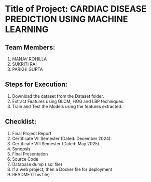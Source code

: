 # Title of Project: CARDIAC DISEASE PREDICTION USING MACHINE LEARNING

## Team Members:
1. MANAV ROHILLA
2. SUKRITI RAI
3. PARKHI GUPTA

## Steps for Execution:
1. Download the dataset from the Dataset folder. 
2. Extract Features using GLCM, HOG and LBP techniques.
3. Train and Test the Models using the features extracted.

## Checklist:
1. Final Project Report
2. Certificate VII Semester (Dated: December 2024).
3. Certificate VIII Semester (Dated: May 2025).
4. Synopsis
5. Final Presentation
6. Source Code
7. Database dump (.sql file)
8. If a web project, then a Docker file for deployment
9. README (This file)

